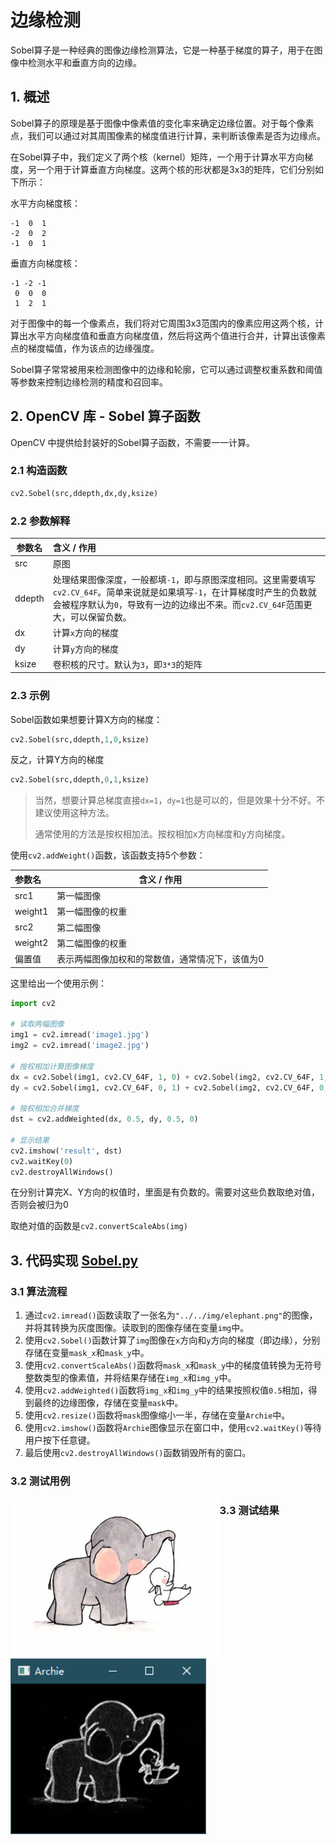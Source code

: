 # 边缘检测

Sobel算子是一种经典的图像边缘检测算法，它是一种基于梯度的算子，用于在图像中检测水平和垂直方向的边缘。

## 1. 概述

Sobel算子的原理是基于图像中像素值的变化率来确定边缘位置。对于每个像素点，我们可以通过对其周围像素的梯度值进行计算，来判断该像素是否为边缘点。

在Sobel算子中，我们定义了两个核（kernel）矩阵，一个用于计算水平方向梯度，另一个用于计算垂直方向梯度。这两个核的形状都是3x3的矩阵，它们分别如下所示：

水平方向梯度核：

```
-1  0  1
-2  0  2
-1  0  1
```

垂直方向梯度核：

```
-1 -2 -1
 0  0  0
 1  2  1
```

对于图像中的每一个像素点，我们将对它周围3x3范围内的像素应用这两个核，计算出水平方向梯度值和垂直方向梯度值，然后将这两个值进行合并，计算出该像素点的梯度幅值，作为该点的边缘强度。

Sobel算子常常被用来检测图像中的边缘和轮廓，它可以通过调整权重系数和阈值等参数来控制边缘检测的精度和召回率。

## 2. OpenCV 库 - Sobel 算子函数

OpenCV 中提供给封装好的Sobel算子函数，不需要一一计算。

### 2.1 构造函数

```python
cv2.Sobel(src,ddepth,dx,dy,ksize)
```

### 2.2 参数解释

| 参数名 | 含义 / 作用                                                  |
| ------ | :----------------------------------------------------------- |
| src    | 原图                                                         |
| ddepth | 处理结果图像深度，一般都填`-1`，即与原图深度相同。这里需要填写`cv2.CV_64F`。简单来说就是如果填写`-1`，在计算梯度时产生的负数就会被程序默认为`0`，导致有一边的边缘出不来。而`cv2.CV_64F`范围更大，可以保留负数。 |
| dx     | 计算`x`方向的梯度                                            |
| dy     | 计算`y`方向的梯度                                            |
| ksize  | 卷积核的尺寸。默认为`3`，即`3*3`的矩阵                       |

### 2.3 示例

Sobel函数如果想要计算X方向的梯度：

```python
cv2.Sobel(src,ddepth,1,0,ksize)
```

反之，计算Y方向的梯度

```python
cv2.Sobel(src,ddepth,0,1,ksize)
```

> 当然，想要计算总梯度直接`dx=1`，`dy=1`也是可以的，但是效果十分不好。不建议使用这种方法。
>
> 通常使用的方法是按权相加法。按权相加x方向梯度和y方向梯度。

使用`cv2.addWeight()`函数，该函数支持5个参数：

| 参数名  | 含义 / 作用                                     |
| :------ | ----------------------------------------------- |
| src1    | 第一幅图像                                      |
| weight1 | 第一幅图像的权重                                |
| src2    | 第二幅图像                                      |
| weight2 | 第二幅图像的权重                                |
| 偏置值  | 表示两幅图像加权和的常数值，通常情况下，该值为0 |

这里给出一个使用示例：

```python
import cv2

# 读取两幅图像
img1 = cv2.imread('image1.jpg')
img2 = cv2.imread('image2.jpg')

# 按权相加计算图像梯度
dx = cv2.Sobel(img1, cv2.CV_64F, 1, 0) + cv2.Sobel(img2, cv2.CV_64F, 1, 0)
dy = cv2.Sobel(img1, cv2.CV_64F, 0, 1) + cv2.Sobel(img2, cv2.CV_64F, 0, 1)

# 按权相加合并梯度
dst = cv2.addWeighted(dx, 0.5, dy, 0.5, 0)

# 显示结果
cv2.imshow('result', dst)
cv2.waitKey(0)
cv2.destroyAllWindows()
```

在分别计算完X、Y方向的权值时，里面是有负数的。需要对这些负数取绝对值，否则会被归为0

取绝对值的函数是`cv2.convertScaleAbs(img)`

## 3. 代码实现 [Sobel.py](Sobel.py)

### 3.1 算法流程

1. 通过`cv2.imread()`函数读取了一张名为`"../../img/elephant.png"`的图像，并将其转换为灰度图像。读取到的图像存储在变量`img`中。
2. 使用`cv2.Sobel()`函数计算了`img`图像在`x`方向和`y`方向的梯度（即边缘），分别存储在变量`mask_x`和`mask_y`中。
3. 使用`cv2.convertScaleAbs()`函数将`mask_x`和`mask_y`中的梯度值转换为无符号整数类型的像素值，并将结果存储在`img_x`和`img_y`中。
4. 使用`cv2.addWeighted()`函数将`img_x`和`img_y`中的结果按照权值`0.5`相加，得到最终的边缘图像，存储在变量`mask`中。
5. 使用`cv2.resize()`函数将`mask`图像缩小一半，存储在变量`Archie`中。
6. 使用`cv2.imshow()`函数将`Archie`图像显示在窗口中，使用`cv2.waitKey()`等待用户按下任意键。
7. 最后使用`cv2.destroyAllWindows()`函数销毁所有的窗口。

### 3.2 测试用例

<img align="left" src="../../img/elephant.png" alt="elephant" style="zoom:70%;" />


### 3.3 测试结果

<img align="left" src="Test/Test-Output.png" alt="elephant" style="zoom:130%;" />